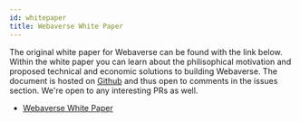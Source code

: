 ```yaml
---
id: whitepaper 
title: Webaverse White Paper
---
```


The original white paper for Webaverse can be found with the link below. Within the white paper you can learn about the philisophical motivation and proposed technical and economic solutions to building Webaverse. The document is hosted on [Github](https://github.com/webaverse/whitepaper) and thus open to comments in the issues section. We're open to any interesting PRs as well.


- [Webaverse White Paper](https://github.com/webaverse/whitepaper/blob/master/whitepaper.pdf)